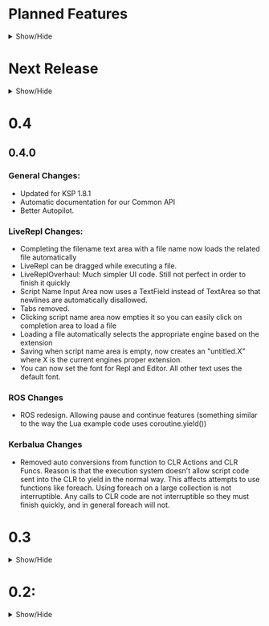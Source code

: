 # Planned Features
<details><summary>Show/Hide</summary>

- New user-centric system for managing scripts. Will be a file-selection dialog or the completion area will do this.
- Editor/Repl reimplementation in new library. Hopefully allowing multiple editors/repls open at a time.
- Ability to run multiple scripts at a time and a gui to manage them.
- Lots of new user interfaces for various features built on new gui library.
- Ingame testing framework.
- Ingame debugging.
- Provide editors that can be used for editing files in contexts unrelated to our scripting engines.
- More UI library features.

</details>

# Next Release
<details><summary>Show/Hide</summary>
Just had a release!
</details>

# 0.4
## 0.4.0
### General Changes:
- Updated for KSP 1.8.1
- Automatic documentation for our Common API
- Better Autopilot.

### LiveRepl Changes:
- Completing the filename text area with a file name now loads the related file automatically
- LiveRepl can be dragged while executing a file.
- LiveReplOverhaul: Much simpler UI code. Still not perfect in order to finish it quickly
- Script Name Input Area now uses a TextField instead of TextArea so that newlines are automatically disallowed.
- Tabs removed.
- Clicking script name area now empties it so you can easily click on completion area to load a file
- Loading a file automatically selects the appropriate engine based on the extension
- Saving when script name area is empty, now creates an "untitled.X" where X is the current engines proper extension.
- You can now set the font for Repl and Editor. All other text uses the default font.

### ROS Changes
- ROS redesign. Allowing pause and continue features (something similar to the way the Lua example code uses coroutine.yield())

### Kerbalua Changes
- Removed auto conversions from function to CLR Actions and CLR Funcs. Reason is that the execution system doesn't allow script code sent into the CLR to yield in the normal way. This affects attempts to use functions like foreach. Using foreach on a large collection is not interruptible. Any calls to CLR code are not interruptible so they must finish quickly, and in general foreach will not.

# 0.3 
<details><summary>Show/Hide</summary>

## 0.3.3
ROS implements assembly (as described in 0.3.1 changelog). Same caveats apply.

## 0.3.2
- import wasn't properly limited to the default list I had specified.
- Our MoonSharp dll now uses a different assembly name (KerbaluaMoonSharp). So I think there is no longer a compatibility problem with other mods that use MoonSharp

## 0.3.1
import is now limited to a default list of assemblies.

To get access to types in other assemblies (including other mods) access them through assembly.

For example: First name after "assembly" is the assembly name, followed by any namespaces or types.

assembly.UnityEngine.UnityEngine.Vector3

Note: For assembly names with non-word characters like "Assembly-CSharp" this does not work. You will see them listed in the possible completion results, but if you try to complete you will get something that looks to Lua like some sort of different operation. In the following case, for example, it looks like a subtraction operation: `assembly.Assembly-CSharp`. Also, it would treat assembly.System.Core ("System.Core" is an assembly name) as an attempt to find a namespace "Core" in an assembly called "System". For names like this you can do `assembly["Assembly-CSharp"]`.

However, it is still useful to use intellisense in order to see what the names are of the various assemblies. Intellisense will show you all the loaded assemblies when you type `assembly.`. If you have a mod you want to interact with, it will most likely have an assembly name very similar to the name of the mod. And you can use that in `assembly["assemblyName"]`.

Intellisense won't work directly  on `asssembly["assemblyName"].`, but it will work after you've assigned the result to another variable. 

```
i> a=assembly["assemblyName"]
r> void
i> a. -- this will show completions for the assembly named "assemblyName"
```

Right now "assembly" is not implemented in ROS because ROS is undergoing a redesign. When the redesign is finished features like these will be implemented quickly.

## 0.3.0
### New Import System:
`listtype=import.system.collections.generic.list`. Using the import system you can interact with any loaded
libraries (included loaded mods) written in C#. You should check out the licenses of those mods/libraries prior to writing any code that depends on them. However, many mods have very permissive licenses. This feature organizes all types in the namespace they are found in C#.

For import namespace/type accesses are case insensitive. This is to provide compatibility with ROS's general case insensitive
nature. In Lua, the returned type will still have its member accesss be case sensitive, but the type and namespace name in import is going to be case insensitive. so `listtype=import.System.Collections.Generic.List` works the same as `listtype=import.system.collections.generic.list`.

Import currently takes generic types like `List<T>` and sets their type parameters to `typeof<object>`. So `import.system.collections.generic.list` returns the Type `List<object>`. This may change in the future, or be implemented differently in ROS and Lua.

For ROS, import is named "reflect" so
```
var alist=new reflect.system.collections.generic.list
alist.add 1
alist[0]
```

For Lua, All of the C# classes that were in the CommonScriptAPI will only be available through the Import system. Most are in the default namespace "". Example:
```
editor=import.EditorLogic.fetch
ship=editor.ship
partloader=import.PartLoader.Instance
```
KSP has a system for getting the instance of a class that sometimes involves "fetch" and sometimes uses "Instance". You have to check which one works with a given class and use that.

### Less Bad Autopilot.
Now works to some extent with control surfaces. 

Also can set a relative direction consisting of a heading and pitch. Heading is degrees from north (clockwise), and pitch is degrees above the plane perpendicular to the vector connecting the vessel and the body. This is an easier way to specify the direction you want it to point. It is relative to the closest body. 

```
ctrl=import.RedOnion.KSP.Autopilot.FlightControl.GetInstance()
ctrl.SetRel(90,20) -- Aims ship east with a 20 degree pitch above "horizon" (by horizon I mean the plane perpendicular to the vector connecting the vessel and the body rather than the point at which the sky meets the land.)
```

### Better Lua Repl Interaction
Lua no longer requires or allows "=" at start to return a value to the repl. 
Will automatically return the value of a lone expression entered at the repl. Note:  this only works for single expressions.
```
i> alist[0] -- works
```
```
i> alist=new(List)
alist[0] -- doesn't work
```
```
i> =alist[0] -- no longer works
```
### Repl/Editor settings
Repl/Editor saves it's position, Repl visibility status, and Editor visibility status.

### Lua Constructor
Lua now has a function for constructing types into instances. 
Called new(). Can construct an instance of a class using a type imported using the new Import system.
```
i> List=import.System.Collections.Generic.List
r> void
i> alist=new(List)
r> void
i> alist.Add(1)
r> void
i> alist[0]
r> 1
```

### Better Lua intellisense
Lua Intellisense now knows whether a reference is static or an instance variable, so it no longer lists all the instance members of a class in the context of a static class reference.
</details>

# 0.2:
<details><summary>Show/Hide</summary>
  
## 0.2.1:
- Misc Changes

## 0.2.0:
### General:
- Improved error handling and reporting (line number and line content of where error/exception occured)

### ROS:
- Fixed some engine and parser bugs (functions, lambdas and loops)
- Enhanced reflection, especially for IEnumerable and List (new for var e in list)

### Documentation:
- Added [CommonScriptApi.md](https://github.com/evandisoft/RedOnion/blob/master/CommonScriptApi.md): Documents some of the API for interacting with the game that is available to both Lua and ROS.
- Updated [README.md](README.md)
- Updated Docs for [ROS](https://github.com/evandisoft/RedOnion/blob/master/RedOnion.Script/README.md) and [UI lib](RedOnion.UI/README.md)

### Lua:
- Wrapper table class called, ProxyTable, created. Can be used to act in place of classes that MoonSharp cannot properly reflect.

### Scripts:
- [majorMalfunction.lua](https://github.com/evandisoft/RedOnion/blob/master/GameData/RedOnion/Scripts/majorMalfunction.lua): A fun script that causes random parts to explode.
- [selfDestruct.lua](https://github.com/evandisoft/RedOnion/blob/master/GameData/RedOnion/Scripts/selfDestruct.lua): A script that explodes all the parts starting from the parts furthest from the root.
- [testFlightGui.ros](https://github.com/evandisoft/RedOnion/blob/master/GameData/RedOnion/Scripts/testFlightGui.ros): A script that creates a simple UI for interacting with the autopilot.

### Videos:
- Demo of majorMalfunction.lua and selfDestruct.lua: https://www.youtube.com/watch?v=xzAghlB2NLw
- ROS, Autopilot and UI using testFlightGui.ros: https://www.youtube.com/watch?v=CDBNb6jR_Cc 

</details>
